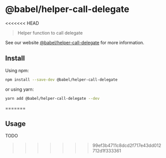 # @babel/helper-call-delegate

<<<<<<< HEAD
> Helper function to call delegate

See our website [@babel/helper-call-delegate](https://babeljs.io/docs/en/next/babel-helper-call-delegate.html) for more information.

## Install

Using npm:

```sh
npm install --save-dev @babel/helper-call-delegate
```

or using yarn:

```sh
yarn add @babel/helper-call-delegate --dev
```
=======
## Usage

TODO
>>>>>>> 99ef3b4711c8dcd2f717e43dd012712d1f333361
